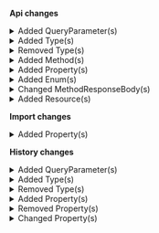**Api changes**

<details>
<summary>Added QueryParameter(s)</summary>

- added query parameter `expand` to method `get /{projectKey}/in-store/key={storeKey}/cart-discounts`
- added query parameter `sort` to method `get /{projectKey}/in-store/key={storeKey}/cart-discounts`
- added query parameter `limit` to method `get /{projectKey}/in-store/key={storeKey}/cart-discounts`
- added query parameter `offset` to method `get /{projectKey}/in-store/key={storeKey}/cart-discounts`
- added query parameter `withTotal` to method `get /{projectKey}/in-store/key={storeKey}/cart-discounts`
- added query parameter `where` to method `get /{projectKey}/in-store/key={storeKey}/cart-discounts`
- added query parameter `/^var[.][a-zA-Z0-9]+$/` to method `get /{projectKey}/in-store/key={storeKey}/cart-discounts`
- added query parameter `expand` to method `post /{projectKey}/in-store/key={storeKey}/cart-discounts`
</details>


<details>
<summary>Added Type(s)</summary>

- added type `ApprovalFlow`
- added type `ApprovalFlowApproval`
- added type `ApprovalFlowApproveAction`
- added type `ApprovalFlowPagedQueryResponse`
- added type `ApprovalFlowRejectAction`
- added type `ApprovalFlowRejection`
- added type `ApprovalFlowSetCustomFieldAction`
- added type `ApprovalFlowSetCustomTypeAction`
- added type `ApprovalFlowStatus`
- added type `ApprovalFlowUpdate`
- added type `ApprovalFlowUpdateAction`
- added type `ApprovalRule`
- added type `ApprovalRuleDraft`
- added type `ApprovalRulePagedQueryResponse`
- added type `ApprovalRuleSetApproversAction`
- added type `ApprovalRuleSetDescriptionAction`
- added type `ApprovalRuleSetKeyAction`
- added type `ApprovalRuleSetNameAction`
- added type `ApprovalRuleSetPredicateAction`
- added type `ApprovalRuleSetRequestersAction`
- added type `ApprovalRuleSetStatusAction`
- added type `ApprovalRuleStatus`
- added type `ApprovalRuleUpdate`
- added type `ApprovalRuleUpdateAction`
- added type `ApproverConjunction`
- added type `ApproverConjunctionDraft`
- added type `ApproverDisjunction`
- added type `ApproverDisjunctionDraft`
- added type `ApproverHierarchy`
- added type `ApproverHierarchyDraft`
- added type `RuleApprover`
- added type `RuleApproverDraft`
- added type `RuleRequester`
- added type `RuleRequesterDraft`
- added type `CartDiscountTotalPriceTarget`
- added type `DiscountOnTotalPrice`
- added type `DiscountedTotalPricePortion`
- added type `CustomerEmailTokenReference`
- added type `CustomerPasswordTokenReference`
- added type `ApprovalFlowApprovedMessage`
- added type `ApprovalFlowCompletedMessage`
- added type `ApprovalFlowCreatedMessage`
- added type `ApprovalFlowRejectedMessage`
- added type `ApprovalRuleApproversSetMessage`
- added type `ApprovalRuleCreatedMessage`
- added type `ApprovalRuleDescriptionSetMessage`
- added type `ApprovalRuleKeySetMessage`
- added type `ApprovalRuleNameSetMessage`
- added type `ApprovalRulePredicateSetMessage`
- added type `ApprovalRuleRequestersSetMessage`
- added type `ApprovalRuleStatusSetMessage`
- added type `BusinessUnitAddressCustomFieldAddedMessage`
- added type `BusinessUnitAddressCustomFieldChangedMessage`
- added type `BusinessUnitAddressCustomFieldRemovedMessage`
- added type `BusinessUnitAddressCustomTypeRemovedMessage`
- added type `BusinessUnitAddressCustomTypeSetMessage`
- added type `BusinessUnitCustomFieldAddedMessage`
- added type `BusinessUnitCustomFieldChangedMessage`
- added type `BusinessUnitCustomFieldRemovedMessage`
- added type `BusinessUnitCustomTypeRemovedMessage`
- added type `BusinessUnitCustomTypeSetMessage`
- added type `CartDiscountCreatedMessage`
- added type `CartDiscountDeletedMessage`
- added type `CartDiscountStoreAddedMessage`
- added type `CartDiscountStoreRemovedMessage`
- added type `CartDiscountStoresSetMessage`
- added type `CustomerEmailTokenCreatedMessage`
- added type `CustomerGroupCustomFieldAddedMessage`
- added type `CustomerGroupCustomFieldChangedMessage`
- added type `CustomerGroupCustomFieldRemovedMessage`
- added type `CustomerGroupCustomTypeRemovedMessage`
- added type `CustomerGroupCustomTypeSetMessage`
- added type `CustomerPasswordTokenCreatedMessage`
- added type `ApprovalFlowApprovedMessagePayload`
- added type `ApprovalFlowCompletedMessagePayload`
- added type `ApprovalFlowCreatedMessagePayload`
- added type `ApprovalFlowRejectedMessagePayload`
- added type `ApprovalRuleApproversSetMessagePayload`
- added type `ApprovalRuleCreatedMessagePayload`
- added type `ApprovalRuleDescriptionSetMessagePayload`
- added type `ApprovalRuleKeySetMessagePayload`
- added type `ApprovalRuleNameSetMessagePayload`
- added type `ApprovalRulePredicateSetMessagePayload`
- added type `ApprovalRuleRequestersSetMessagePayload`
- added type `ApprovalRuleStatusSetMessagePayload`
- added type `BusinessUnitAddressCustomFieldAddedMessagePayload`
- added type `BusinessUnitAddressCustomFieldChangedMessagePayload`
- added type `BusinessUnitAddressCustomFieldRemovedMessagePayload`
- added type `BusinessUnitAddressCustomTypeRemovedMessagePayload`
- added type `BusinessUnitAddressCustomTypeSetMessagePayload`
- added type `BusinessUnitCustomFieldAddedMessagePayload`
- added type `BusinessUnitCustomFieldChangedMessagePayload`
- added type `BusinessUnitCustomFieldRemovedMessagePayload`
- added type `BusinessUnitCustomTypeRemovedMessagePayload`
- added type `BusinessUnitCustomTypeSetMessagePayload`
- added type `CartDiscountCreatedMessagePayload`
- added type `CartDiscountDeletedMessagePayload`
- added type `CartDiscountStoreAddedMessagePayload`
- added type `CartDiscountStoreRemovedMessagePayload`
- added type `CartDiscountStoresSetMessagePayload`
- added type `CustomerEmailTokenCreatedMessagePayload`
- added type `CustomerGroupCustomFieldAddedMessagePayload`
- added type `CustomerGroupCustomFieldChangedMessagePayload`
- added type `CustomerGroupCustomFieldRemovedMessagePayload`
- added type `CustomerGroupCustomTypeRemovedMessagePayload`
- added type `CustomerGroupCustomTypeSetMessagePayload`
- added type `CustomerPasswordTokenCreatedMessagePayload`
</details>


<details>
<summary>Removed Type(s)</summary>

- :warning: removed type `NotEnabledError`
- :warning: removed type `GraphQLNotEnabledError`
- :warning: removed type `CustomerMessagePayload`
</details>


<details>
<summary>Added Method(s)</summary>

- added method `$apiRoot->withProjectKey()->head()`
- added method `$apiRoot->withProjectKey()->associateRoles()->head()`
- added method `$apiRoot->withProjectKey()->businessUnits()->head()`
- added method `$apiRoot->withProjectKey()->categories()->head()`
- added method `$apiRoot->withProjectKey()->carts()->head()`
- added method `$apiRoot->withProjectKey()->cartDiscounts()->head()`
- added method `$apiRoot->withProjectKey()->channels()->head()`
- added method `$apiRoot->withProjectKey()->customers()->head()`
- added method `$apiRoot->withProjectKey()->customerGroups()->head()`
- added method `$apiRoot->withProjectKey()->customObjects()->head()`
- added method `$apiRoot->withProjectKey()->discountCodes()->head()`
- added method `$apiRoot->withProjectKey()->inventory()->head()`
- added method `$apiRoot->withProjectKey()->messages()->head()`
- added method `$apiRoot->withProjectKey()->orders()->head()`
- added method `$apiRoot->withProjectKey()->payments()->head()`
- added method `$apiRoot->withProjectKey()->productDiscounts()->head()`
- added method `$apiRoot->withProjectKey()->productProjections()->head()`
- added method `$apiRoot->withProjectKey()->productSelections()->head()`
- added method `$apiRoot->withProjectKey()->quotes()->head()`
- added method `$apiRoot->withProjectKey()->quoteRequests()->head()`
- added method `$apiRoot->withProjectKey()->stagedQuotes()->head()`
- added method `$apiRoot->withProjectKey()->reviews()->head()`
- added method `$apiRoot->withProjectKey()->shippingMethods()->head()`
- added method `$apiRoot->withProjectKey()->shoppingLists()->head()`
- added method `$apiRoot->withProjectKey()->states()->head()`
- added method `$apiRoot->withProjectKey()->subscriptions()->head()`
- added method `$apiRoot->withProjectKey()->taxCategories()->head()`
- added method `$apiRoot->withProjectKey()->types()->head()`
- added method `$apiRoot->withProjectKey()->zones()->head()`
- added method `$apiRoot->withProjectKey()->extensions()->head()`
- added method `$apiRoot->withProjectKey()->apiClients()->head()`
- added method `$apiRoot->withProjectKey()->stores()->head()`
- added method `$apiRoot->withProjectKey()->standalonePrices()->head()`
- added method `$apiRoot->withProjectKey()->attributeGroups()->head()`
- added method `$apiRoot->withProjectKey()->asAssociate()->withAssociateIdValue()->businessUnits()->head()`
- added method `$apiRoot->withProjectKey()->asAssociate()->withAssociateIdValue()->businessUnits()->withKey()->head()`
- added method `$apiRoot->withProjectKey()->asAssociate()->withAssociateIdValue()->businessUnits()->withId()->head()`
- added method `$apiRoot->withProjectKey()->asAssociate()->withAssociateIdValue()->inBusinessUnitKeyWithBusinessUnitKeyValue()->approvalRules()->get()`
- added method `$apiRoot->withProjectKey()->asAssociate()->withAssociateIdValue()->inBusinessUnitKeyWithBusinessUnitKeyValue()->approvalRules()->post()`
- added method `$apiRoot->withProjectKey()->asAssociate()->withAssociateIdValue()->inBusinessUnitKeyWithBusinessUnitKeyValue()->approvalFlows()->get()`
- added method `$apiRoot->withProjectKey()->asAssociate()->withAssociateIdValue()->inBusinessUnitKeyWithBusinessUnitKeyValue()->carts()->head()`
- added method `$apiRoot->withProjectKey()->asAssociate()->withAssociateIdValue()->inBusinessUnitKeyWithBusinessUnitKeyValue()->orders()->head()`
- added method `$apiRoot->withProjectKey()->asAssociate()->withAssociateIdValue()->inBusinessUnitKeyWithBusinessUnitKeyValue()->quotes()->head()`
- added method `$apiRoot->withProjectKey()->asAssociate()->withAssociateIdValue()->inBusinessUnitKeyWithBusinessUnitKeyValue()->quoteRequests()->head()`
- added method `$apiRoot->withProjectKey()->asAssociate()->withAssociateIdValue()->inBusinessUnitKeyWithBusinessUnitKeyValue()->approvalRules()->withId()->get()`
- added method `$apiRoot->withProjectKey()->asAssociate()->withAssociateIdValue()->inBusinessUnitKeyWithBusinessUnitKeyValue()->approvalRules()->withId()->post()`
- added method `$apiRoot->withProjectKey()->asAssociate()->withAssociateIdValue()->inBusinessUnitKeyWithBusinessUnitKeyValue()->approvalRules()->withKey()->get()`
- added method `$apiRoot->withProjectKey()->asAssociate()->withAssociateIdValue()->inBusinessUnitKeyWithBusinessUnitKeyValue()->approvalRules()->withKey()->post()`
- added method `$apiRoot->withProjectKey()->asAssociate()->withAssociateIdValue()->inBusinessUnitKeyWithBusinessUnitKeyValue()->approvalFlows()->withId()->get()`
- added method `$apiRoot->withProjectKey()->asAssociate()->withAssociateIdValue()->inBusinessUnitKeyWithBusinessUnitKeyValue()->approvalFlows()->withId()->post()`
- added method `$apiRoot->withProjectKey()->asAssociate()->withAssociateIdValue()->inBusinessUnitKeyWithBusinessUnitKeyValue()->carts()->withKey()->head()`
- added method `$apiRoot->withProjectKey()->asAssociate()->withAssociateIdValue()->inBusinessUnitKeyWithBusinessUnitKeyValue()->carts()->withId()->head()`
- added method `$apiRoot->withProjectKey()->asAssociate()->withAssociateIdValue()->inBusinessUnitKeyWithBusinessUnitKeyValue()->orders()->withOrderNumber()->head()`
- added method `$apiRoot->withProjectKey()->asAssociate()->withAssociateIdValue()->inBusinessUnitKeyWithBusinessUnitKeyValue()->orders()->withId()->head()`
- added method `$apiRoot->withProjectKey()->asAssociate()->withAssociateIdValue()->inBusinessUnitKeyWithBusinessUnitKeyValue()->quotes()->withKey()->head()`
- added method `$apiRoot->withProjectKey()->asAssociate()->withAssociateIdValue()->inBusinessUnitKeyWithBusinessUnitKeyValue()->quotes()->withId()->head()`
- added method `$apiRoot->withProjectKey()->asAssociate()->withAssociateIdValue()->inBusinessUnitKeyWithBusinessUnitKeyValue()->quoteRequests()->withKey()->head()`
- added method `$apiRoot->withProjectKey()->asAssociate()->withAssociateIdValue()->inBusinessUnitKeyWithBusinessUnitKeyValue()->quoteRequests()->withId()->head()`
- added method `$apiRoot->withProjectKey()->associateRoles()->withKey()->head()`
- added method `$apiRoot->withProjectKey()->associateRoles()->withId()->head()`
- added method `$apiRoot->withProjectKey()->businessUnits()->withKey()->head()`
- added method `$apiRoot->withProjectKey()->businessUnits()->withId()->head()`
- added method `$apiRoot->withProjectKey()->categories()->withKey()->head()`
- added method `$apiRoot->withProjectKey()->categories()->withId()->head()`
- added method `$apiRoot->withProjectKey()->carts()->withCustomerId()->head()`
- added method `$apiRoot->withProjectKey()->carts()->withKey()->head()`
- added method `$apiRoot->withProjectKey()->carts()->withId()->head()`
- added method `$apiRoot->withProjectKey()->cartDiscounts()->withKey()->head()`
- added method `$apiRoot->withProjectKey()->cartDiscounts()->withId()->head()`
- added method `$apiRoot->withProjectKey()->channels()->withId()->head()`
- added method `$apiRoot->withProjectKey()->customers()->withKey()->head()`
- added method `$apiRoot->withProjectKey()->customers()->withId()->head()`
- added method `$apiRoot->withProjectKey()->customerGroups()->withKey()->head()`
- added method `$apiRoot->withProjectKey()->customerGroups()->withId()->head()`
- added method `$apiRoot->withProjectKey()->discountCodes()->withId()->head()`
- added method `$apiRoot->withProjectKey()->inventory()->withId()->head()`
- added method `$apiRoot->withProjectKey()->inventory()->withKey()->head()`
- added method `$apiRoot->withProjectKey()->messages()->withId()->head()`
- added method `$apiRoot->withProjectKey()->orders()->withOrderNumber()->head()`
- added method `$apiRoot->withProjectKey()->orders()->edits()->head()`
- added method `$apiRoot->withProjectKey()->orders()->withId()->head()`
- added method `$apiRoot->withProjectKey()->orders()->edits()->withKey()->head()`
- added method `$apiRoot->withProjectKey()->orders()->edits()->withId()->head()`
- added method `$apiRoot->withProjectKey()->payments()->withKey()->head()`
- added method `$apiRoot->withProjectKey()->payments()->withId()->head()`
- added method `$apiRoot->withProjectKey()->productDiscounts()->withKey()->head()`
- added method `$apiRoot->withProjectKey()->productDiscounts()->withId()->head()`
- added method `$apiRoot->withProjectKey()->productProjections()->withKey()->head()`
- added method `$apiRoot->withProjectKey()->productProjections()->withId()->head()`
- added method `$apiRoot->withProjectKey()->productSelections()->withKey()->head()`
- added method `$apiRoot->withProjectKey()->productSelections()->withId()->head()`
- added method `$apiRoot->withProjectKey()->quotes()->withKey()->head()`
- added method `$apiRoot->withProjectKey()->quotes()->withId()->head()`
- added method `$apiRoot->withProjectKey()->quoteRequests()->withKey()->head()`
- added method `$apiRoot->withProjectKey()->quoteRequests()->withId()->head()`
- added method `$apiRoot->withProjectKey()->stagedQuotes()->withKey()->head()`
- added method `$apiRoot->withProjectKey()->stagedQuotes()->withId()->head()`
- added method `$apiRoot->withProjectKey()->reviews()->withKey()->head()`
- added method `$apiRoot->withProjectKey()->reviews()->withId()->head()`
- added method `$apiRoot->withProjectKey()->shippingMethods()->withKey()->head()`
- added method `$apiRoot->withProjectKey()->shippingMethods()->matchingCart()->head()`
- added method `$apiRoot->withProjectKey()->shippingMethods()->matchingCartLocation()->head()`
- added method `$apiRoot->withProjectKey()->shippingMethods()->matchingOrderedit()->head()`
- added method `$apiRoot->withProjectKey()->shippingMethods()->matchingLocation()->head()`
- added method `$apiRoot->withProjectKey()->shippingMethods()->withId()->head()`
- added method `$apiRoot->withProjectKey()->shoppingLists()->withKey()->head()`
- added method `$apiRoot->withProjectKey()->shoppingLists()->withId()->head()`
- added method `$apiRoot->withProjectKey()->states()->withKey()->head()`
- added method `$apiRoot->withProjectKey()->states()->withId()->head()`
- added method `$apiRoot->withProjectKey()->subscriptions()->withKey()->head()`
- added method `$apiRoot->withProjectKey()->subscriptions()->withId()->head()`
- added method `$apiRoot->withProjectKey()->taxCategories()->withKey()->head()`
- added method `$apiRoot->withProjectKey()->taxCategories()->withId()->head()`
- added method `$apiRoot->withProjectKey()->types()->withKey()->head()`
- added method `$apiRoot->withProjectKey()->types()->withId()->head()`
- added method `$apiRoot->withProjectKey()->zones()->withKey()->head()`
- added method `$apiRoot->withProjectKey()->zones()->withId()->head()`
- added method `$apiRoot->withProjectKey()->me()->activeCart()->head()`
- added method `$apiRoot->withProjectKey()->me()->businessUnits()->head()`
- added method `$apiRoot->withProjectKey()->me()->carts()->head()`
- added method `$apiRoot->withProjectKey()->me()->orders()->head()`
- added method `$apiRoot->withProjectKey()->me()->payments()->head()`
- added method `$apiRoot->withProjectKey()->me()->quoteRequests()->head()`
- added method `$apiRoot->withProjectKey()->me()->quotes()->head()`
- added method `$apiRoot->withProjectKey()->me()->shoppingLists()->head()`
- added method `$apiRoot->withProjectKey()->me()->businessUnits()->withId()->head()`
- added method `$apiRoot->withProjectKey()->me()->businessUnits()->withKey()->head()`
- added method `$apiRoot->withProjectKey()->me()->carts()->withKey()->head()`
- added method `$apiRoot->withProjectKey()->me()->carts()->withId()->head()`
- added method `$apiRoot->withProjectKey()->me()->orders()->withId()->head()`
- added method `$apiRoot->withProjectKey()->me()->payments()->withId()->head()`
- added method `$apiRoot->withProjectKey()->me()->quoteRequests()->withId()->head()`
- added method `$apiRoot->withProjectKey()->me()->quoteRequests()->withKey()->head()`
- added method `$apiRoot->withProjectKey()->me()->quotes()->withId()->head()`
- added method `$apiRoot->withProjectKey()->me()->quotes()->withKey()->head()`
- added method `$apiRoot->withProjectKey()->me()->shoppingLists()->withId()->head()`
- added method `$apiRoot->withProjectKey()->me()->shoppingLists()->withKey()->head()`
- added method `$apiRoot->withProjectKey()->extensions()->withKey()->head()`
- added method `$apiRoot->withProjectKey()->extensions()->withId()->head()`
- added method `$apiRoot->withProjectKey()->apiClients()->withId()->head()`
- added method `$apiRoot->withProjectKey()->stores()->withKey()->head()`
- added method `$apiRoot->withProjectKey()->stores()->withId()->head()`
- added method `$apiRoot->withProjectKey()->inStoreKeyWithStoreKeyValue()->carts()->head()`
- added method `$apiRoot->withProjectKey()->inStoreKeyWithStoreKeyValue()->orders()->head()`
- added method `$apiRoot->withProjectKey()->inStoreKeyWithStoreKeyValue()->customers()->head()`
- added method `$apiRoot->withProjectKey()->inStoreKeyWithStoreKeyValue()->shoppingLists()->head()`
- added method `$apiRoot->withProjectKey()->inStoreKeyWithStoreKeyValue()->cartDiscounts()->head()`
- added method `$apiRoot->withProjectKey()->inStoreKeyWithStoreKeyValue()->carts()->withCustomerId()->head()`
- added method `$apiRoot->withProjectKey()->inStoreKeyWithStoreKeyValue()->carts()->withKey()->head()`
- added method `$apiRoot->withProjectKey()->inStoreKeyWithStoreKeyValue()->carts()->withId()->head()`
- added method `$apiRoot->withProjectKey()->inStoreKeyWithStoreKeyValue()->orders()->withOrderNumber()->head()`
- added method `$apiRoot->withProjectKey()->inStoreKeyWithStoreKeyValue()->orders()->withId()->head()`
- added method `$apiRoot->withProjectKey()->inStoreKeyWithStoreKeyValue()->me()->carts()->head()`
- added method `$apiRoot->withProjectKey()->inStoreKeyWithStoreKeyValue()->me()->orders()->head()`
- added method `$apiRoot->withProjectKey()->inStoreKeyWithStoreKeyValue()->me()->activeCart()->head()`
- added method `$apiRoot->withProjectKey()->inStoreKeyWithStoreKeyValue()->me()->shoppingLists()->head()`
- added method `$apiRoot->withProjectKey()->inStoreKeyWithStoreKeyValue()->me()->carts()->withId()->head()`
- added method `$apiRoot->withProjectKey()->inStoreKeyWithStoreKeyValue()->me()->orders()->withId()->head()`
- added method `$apiRoot->withProjectKey()->inStoreKeyWithStoreKeyValue()->me()->shoppingLists()->withKey()->head()`
- added method `$apiRoot->withProjectKey()->inStoreKeyWithStoreKeyValue()->me()->shoppingLists()->withId()->head()`
- added method `$apiRoot->withProjectKey()->inStoreKeyWithStoreKeyValue()->customers()->withKey()->head()`
- added method `$apiRoot->withProjectKey()->inStoreKeyWithStoreKeyValue()->customers()->withId()->head()`
- added method `$apiRoot->withProjectKey()->inStoreKeyWithStoreKeyValue()->shippingMethods()->matchingCart()->head()`
- added method `$apiRoot->withProjectKey()->inStoreKeyWithStoreKeyValue()->shoppingLists()->withKey()->head()`
- added method `$apiRoot->withProjectKey()->inStoreKeyWithStoreKeyValue()->shoppingLists()->withId()->head()`
- added method `$apiRoot->withProjectKey()->inStoreKeyWithStoreKeyValue()->productProjections()->withKey()->head()`
- added method `$apiRoot->withProjectKey()->inStoreKeyWithStoreKeyValue()->productProjections()->withId()->head()`
- added method `$apiRoot->withProjectKey()->inStoreKeyWithStoreKeyValue()->cartDiscounts()->withKey()->head()`
- added method `$apiRoot->withProjectKey()->inStoreKeyWithStoreKeyValue()->cartDiscounts()->withId()->head()`
- added method `$apiRoot->withProjectKey()->standalonePrices()->withKey()->head()`
- added method `$apiRoot->withProjectKey()->standalonePrices()->withId()->head()`
- added method `$apiRoot->withProjectKey()->attributeGroups()->withKey()->head()`
- added method `$apiRoot->withProjectKey()->attributeGroups()->withId()->head()`
</details>


<details>
<summary>Added Property(s)</summary>

- added property `discountOnTotalPrice` to type `Cart`
- added property `discountOnTotalPrice` to type `StagedOrder`
- added property `custom` to type `StagedOrderAddParcelToDeliveryAction`
- added property `discountOnTotalPrice` to type `Order`
- added property `custom` to type `OrderAddParcelToDeliveryAction`
</details>


<details>
<summary>Added Enum(s)</summary>

- added enum `CreateApprovalRules` to type `Permission`
- added enum `UpdateApprovalRules` to type `Permission`
- added enum `UpdateApprovalFlows` to type `Permission`
- added enum `approval-flow` to type `ReferenceTypeId`
- added enum `approval-rule` to type `ReferenceTypeId`
- added enum `customer-email-token` to type `ReferenceTypeId`
- added enum `customer-password-token` to type `ReferenceTypeId`
- added enum `associate-role` to type `AttributeReferenceTypeId`
- added enum `business-unit` to type `AttributeReferenceTypeId`
- added enum `cart-discount` to type `AttributeReferenceTypeId`
- added enum `approval-flow` to type `ChangeSubscriptionResourceTypeId`
- added enum `approval-rule` to type `ChangeSubscriptionResourceTypeId`
- added enum `approval-flow` to type `MessageSubscriptionResourceTypeId`
- added enum `approval-rule` to type `MessageSubscriptionResourceTypeId`
- added enum `customer-email-token` to type `MessageSubscriptionResourceTypeId`
- added enum `customer-group` to type `MessageSubscriptionResourceTypeId`
- added enum `customer-password-token` to type `MessageSubscriptionResourceTypeId`
- added enum `approval-flow` to type `CustomFieldReferenceValue`
- added enum `approval-flow` to type `ResourceTypeId`
</details>


<details>
<summary>Changed MethodResponseBody(s)</summary>

- :warning: changed response body for `200: application/json` of method `get /{projectKey}/in-store/key={storeKey}/cart-discounts` from type `CartDiscount` to `CartDiscountPagedQueryResponse`
</details>


<details>
<summary>Added Resource(s)</summary>

- added resource `/{projectKey}/as-associate/{associateId}/in-business-unit/key={businessUnitKey}/approval-rules`
- added resource `/{projectKey}/as-associate/{associateId}/in-business-unit/key={businessUnitKey}/approval-flows`
- added resource `/{projectKey}/as-associate/{associateId}/in-business-unit/key={businessUnitKey}/approval-rules/{ID}`
- added resource `/{projectKey}/as-associate/{associateId}/in-business-unit/key={businessUnitKey}/approval-rules/key={key}`
- added resource `/{projectKey}/as-associate/{associateId}/in-business-unit/key={businessUnitKey}/approval-flows/{ID}`
</details>

**Import changes**

<details>
<summary>Added Property(s)</summary>

- added property `product` to type `ProductVariantPatch`
</details>

**History changes**

<details>
<summary>Added QueryParameter(s)</summary>

- added query parameter `businessUnit` to method `get /{projectKey}`
- added query parameter `businessUnit` to method `get /{projectKey}/{resourceType}`
- added query parameter `businessUnit` to method `get /{projectKey}/{resourceType}/{ID}`
</details>


<details>
<summary>Added Type(s)</summary>

- added type `AttributeLocalizedEnumValue`
- added type `AttributePlainEnumValue`
- added type `ChannelRoleEnum`
- added type `StateRoleEnum`
- added type `StateTypeEnum`
</details>


<details>
<summary>Removed Type(s)</summary>

- :warning: removed type `ChannelRole`
- :warning: removed type `StateRole`
- :warning: removed type `StateType`
</details>


<details>
<summary>Added Property(s)</summary>

- added property `businessUnit` to type `Record`
</details>


<details>
<summary>Removed Property(s)</summary>

- :warning: removed property `previousValue` from type `AddAddressChange`
- :warning: removed property `previousValue` from type `AddLocationChange`
- :warning: removed property `nextValue` from type `RemoveLocationChange`
- :warning: removed property `nextValue` from type `RemoveTaxRateChange`
</details>


<details>
<summary>Changed Property(s)</summary>

- :warning: changed property `previousValue` of type `AddChannelRolesChange` from type `ChannelRole[]` to `ChannelRoleEnum[]`
- :warning: changed property `nextValue` of type `AddChannelRolesChange` from type `ChannelRole[]` to `ChannelRoleEnum[]`
- :warning: changed property `nextValue` of type `AddLocalizedEnumValueChange` from type `LocalizedEnumValue` to `AttributeLocalizedEnumValue`
- :warning: changed property `nextValue` of type `AddPlainEnumValueChange` from type `EnumValue` to `AttributePlainEnumValue`
- :warning: changed property `previousValue` of type `AddStateRolesChange` from type `StateRole[]` to `StateRoleEnum[]`
- :warning: changed property `nextValue` of type `AddStateRolesChange` from type `StateRole[]` to `StateRoleEnum[]`
- :warning: changed property `previousValue` of type `ChangeStateTypeChange` from type `StateType` to `StateTypeEnum`
- :warning: changed property `nextValue` of type `ChangeStateTypeChange` from type `StateType` to `StateTypeEnum`
- :warning: changed property `previousValue` of type `RemoveChannelRolesChange` from type `ChannelRole[]` to `ChannelRoleEnum[]`
- :warning: changed property `nextValue` of type `RemoveChannelRolesChange` from type `ChannelRole[]` to `ChannelRoleEnum[]`
- :warning: changed property `previousValue` of type `RemoveStateRolesChange` from type `StateRole[]` to `StateRoleEnum[]`
- :warning: changed property `nextValue` of type `RemoveStateRolesChange` from type `StateRole[]` to `StateRoleEnum[]`
- :warning: changed property `previousValue` of type `SetChannelRolesChange` from type `ChannelRole[]` to `ChannelRoleEnum[]`
- :warning: changed property `nextValue` of type `SetChannelRolesChange` from type `ChannelRole[]` to `ChannelRoleEnum[]`
- :warning: changed property `previousValue` of type `SetNameChange` from type `LocalizedString` to `string`
- :warning: changed property `nextValue` of type `SetNameChange` from type `LocalizedString` to `string`
- :warning: changed property `previousValue` of type `SetStateRolesChange` from type `StateRole[]` to `StateRoleEnum[]`
- :warning: changed property `nextValue` of type `SetStateRolesChange` from type `StateRole[]` to `StateRoleEnum[]`
</details>


